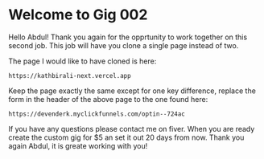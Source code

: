 # Welcome to Gig 002
Hello Abdul! Thank you again for the opprtunity to work together on this second job. This job will have you clone a single page instead of two. 

The page I would like to have cloned is here: 
```
https://kathbirali-next.vercel.app
```
Keep the page exactly the same except for one key difference, replace the form in the header of the above page to the one found here: 
```
https://devenderk.myclickfunnels.com/optin--724ac
```

If you have any questions please contact me on fiver. When you are ready create the custom gig for $5 an set it out 20 days from now. Thank you again Abdul, it is greate working with you!
